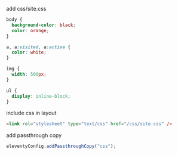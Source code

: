 add css/site.css

  ```css  
  body {
    background-color: black;
    color: orange;
  }

  a, a:visited, a:active {
    color: white;
  }

  img {
    width: 500px;
  }

  ul {
    display: inline-block;
  }
  ```

include css in layout
  ```html
  <link rel="stylesheet" type="text/css" href="/css/site.css" />
  ```

add passthrough copy
  ```javascript
  eleventyConfig.addPassthroughCopy("css");
  ```
  